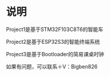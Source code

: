 # 说明

Project1是基于STM32F103C8T6的智能车

Project2是基于ESP32S3的智能终端系统

Project3是基于Bootloader的简易课桌时钟



如果有问题，可以联系＋V：Bigben826

















